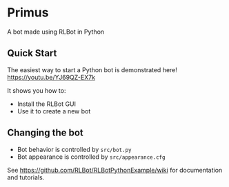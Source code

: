 # Primus
A bot made using RLBot in Python

## Quick Start
The easiest way to start a Python bot is demonstrated here!
https://youtu.be/YJ69QZ-EX7k

It shows you how to:
- Install the RLBot GUI
- Use it to create a new bot

## Changing the bot

- Bot behavior is controlled by `src/bot.py`
- Bot appearance is controlled by `src/appearance.cfg`

See https://github.com/RLBot/RLBotPythonExample/wiki for documentation and tutorials.
